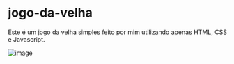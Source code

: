 # jogo-da-velha

Este é um jogo da velha simples feito por mim utilizando apenas HTML, CSS e Javascript.

![image](https://user-images.githubusercontent.com/104373811/220975944-2bedafab-e187-4cf5-bc74-7f86ad21cbca.png)
